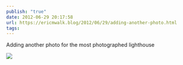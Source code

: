 ```yaml
---
publish: "true"
date: 2012-06-29 20:17:58
url: https://ericmwalk.blog/2012/06/29/adding-another-photo.html
tags: 
---
```


Adding another photo for the most photographed lighthouse

![](https://ericmwalk.blog/uploads/2022/70e8e54445.jpg)